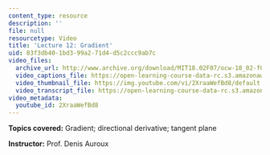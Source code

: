 ```yaml
---
content_type: resource
description: ''
file: null
resourcetype: Video
title: 'Lecture 12: Gradient'
uid: 83f3db40-1bd3-99a2-71d4-d5c2ccc9ab7c
video_files:
  archive_url: http://www.archive.org/download/MIT18.02F07/ocw-18_02-f07-lec12_300k.mp4
  video_captions_file: https://open-learning-course-data-rc.s3.amazonaws.com/18-02-multivariable-calculus-fall-2007/d691270c977c5e60a56c6e05a466daa2_2XraaWefBd8.vtt
  video_thumbnail_file: https://img.youtube.com/vi/2XraaWefBd8/default.jpg
  video_transcript_file: https://open-learning-course-data-rc.s3.amazonaws.com/18-02-multivariable-calculus-fall-2007/9fb8a8b323474dbd864b0eae7e1b9618_2XraaWefBd8.pdf
video_metadata:
  youtube_id: 2XraaWefBd8
---
```


**Topics covered:** Gradient; directional derivative; tangent plane

**Instructor:** Prof. Denis Auroux